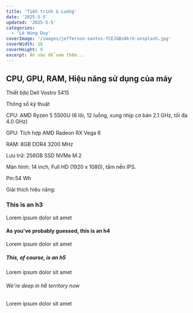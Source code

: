 ```yaml
---
title: 'Tiến trình & Luồng'
date: '2025-5-5'
updated: '2025-5-5'
categories:
  - 'Lê Hùng Duy'
coverImage: '/images/jefferson-santos-fCEJGBzAkrU-unsplash.jpg'
coverWidth: 16
coverHeight: 9
excerpt: Ấn vào để xem thêm...
---
```


## CPU, GPU, RAM, Hiệu năng sử dụng của máy

Thiết bịbị Dell Vostro 5415

Thông số kỹ thuật

CPU: AMD Ryzen 5 5500U (6 lõi, 12 luồng, xung nhịp cơ bản 2.1 GHz, tối đa 4.0 GHz)

GPU: Tích hợp AMD Radeon RX Vega 6

RAM: 8GB DDR4 3200 MHz

Lưu trữ: 256GB SSD NVMe M.2

Màn hình: 14 inch, Full HD (1920 x 1080), tấm nền IPS.

Pin:54 Wh

Giải thích hiệu năng:

### This is an h3

Lorem ipsum dolor sit amet

#### As you've probably guessed, this is an h4

Lorem ipsum dolor sit amet

##### This, of course, is an h5

Lorem ipsum dolor sit amet

###### We're deep in h6 territory now

Lorem ipsum dolor sit amet
